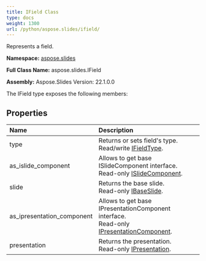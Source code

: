 ```yaml
---
title: IField Class
type: docs
weight: 1300
url: /python/aspose.slides/ifield/
---
```


Represents a field.

**Namespace:** [aspose.slides](/python/aspose.slides/)

**Full Class Name:** aspose.slides.IField

**Assembly:**  Aspose.Slides Version: 22.1.0.0

The IField type exposes the following members:
## **Properties**
|**Name**|**Description**|
| :- | :- |
|type|Returns or sets field's type.<br/>            Read/write [IFieldType](/python/aspose.slides/ifieldtype/).|
|as_islide_component|Allows to get base ISlideComponent interface.<br/>            Read-only [ISlideComponent](/python/aspose.slides/islidecomponent/).|
|slide|Returns the base slide.<br/>            Read-only [IBaseSlide](/python/aspose.slides/ibaseslide/).|
|as_ipresentation_component|Allows to get base IPresentationComponent interface.<br/>            Read-only [IPresentationComponent](/python/aspose.slides/ipresentationcomponent/).|
|presentation|Returns the presentation. <br/>            Read-only [IPresentation](/python/aspose.slides/ipresentation/).|
